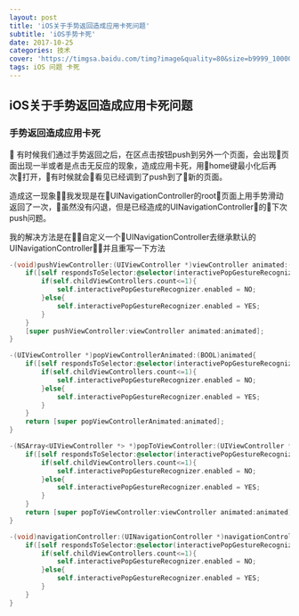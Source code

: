 ```yaml
---
layout: post
title: 'iOS关于手势返回造成应用卡死问题'
subtitle: 'iOS手势卡死'
date: 2017-10-25
categories: 技术
cover: 'https://timgsa.baidu.com/timg?image&quality=80&size=b9999_10000&sec=1508926620057&di=6aaedd85f9b63b735d0f26bb7ed25da4&imgtype=0&src=http%3A%2F%2Fi0.hdslb.com%2Fbfs%2Farchive%2Fb47ea80748cc87f019b3b39d96b6bfdd2f82e622.jpg'
tags: iOS 问题 卡死
---
```


## iOS关于手势返回造成应用卡死问题

### 手势返回造成应用卡死

 有时候我们通过手势返回之后，在区点击按钮push到另外一个页面，会出现页面出现一半或者是点击无反应的现象，造成应用卡死，用home键最小化后再次打开，有时候就会看见已经调到了push到了新的页面。

造成这一现象我发现是在UINavigationController的root页面上用手势滑动返回了一次，虽然没有闪退，但是已经造成的UINavigationController的下次push问题。

我的解决方法是在自定义一个UINavigationController去继承默认的UINavigationController，并且重写一下方法
```objectivec
-(void)pushViewController:(UIViewController *)viewController animated:(BOOL)animated{
    if([self respondsToSelector:@selector(interactivePopGestureRecognizer)]&&animated == true){
        if(self.childViewControllers.count<=1){
            self.interactivePopGestureRecognizer.enabled = NO;
        }else{
            self.interactivePopGestureRecognizer.enabled = YES;
        }
    }
    [super pushViewController:viewController animated:animated];
}

-(UIViewController *)popViewControllerAnimated:(BOOL)animated{
    if([self respondsToSelector:@selector(interactivePopGestureRecognizer)]&&animated == true){
        if(self.childViewControllers.count<=1){
            self.interactivePopGestureRecognizer.enabled = NO;
        }else{
            self.interactivePopGestureRecognizer.enabled = YES;
        }
    }
    return [super popViewControllerAnimated:animated];
}

-(NSArray<UIViewController *> *)popToViewController:(UIViewController *)viewController animated:(BOOL)animated{
    if([self respondsToSelector:@selector(interactivePopGestureRecognizer)]&&animated == true){
        if(self.childViewControllers.count<=1){
            self.interactivePopGestureRecognizer.enabled = NO;
        }else{
            self.interactivePopGestureRecognizer.enabled = YES;
        }
    }
    return [super popToViewController:viewController animated:animated];
}

-(void)navigationController:(UINavigationController *)navigationController didShowViewController:(UIViewController *)viewController animated:(BOOL)animated{
    if([self respondsToSelector:@selector(interactivePopGestureRecognizer)]&&animated == true){
        if(self.childViewControllers.count<=1){
            self.interactivePopGestureRecognizer.enabled = NO;
        }else{
            self.interactivePopGestureRecognizer.enabled = YES;
        }
    }
}
```

